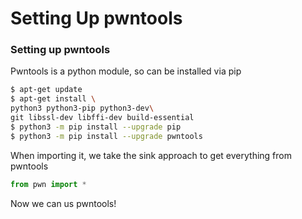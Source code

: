 # Setting Up pwntools

### Setting up pwntools

Pwntools is a python module, so can be installed via pip

```bash
$ apt-get update
$ apt-get install \
python3 python3-pip python3-dev\
git libssl-dev libffi-dev build-essential
$ python3 -m pip install --upgrade pip
$ python3 -m pip install --upgrade pwntools
```

When importing it, we take the sink approach to get everything from pwntools

```python
from pwn import *
```

Now we can us pwntools!

